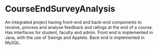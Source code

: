 # CourseEndSurveyAnalysis
An integrated project having front-end and back-end components to receive, process and analyse feedback and ratings at the end of a course. Has interfaces for student, faculty and admin.
Front end is implemented in Java, with the use of Swings and Applets.
Back end is implemented in MySQL.
